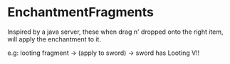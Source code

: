 # EnchantmentFragments
Inspired by a java server, these when drag n' dropped onto the right item, will apply the enchantment to it.

e.g: looting fragment -> (apply to sword) -> sword has Looting V!!
